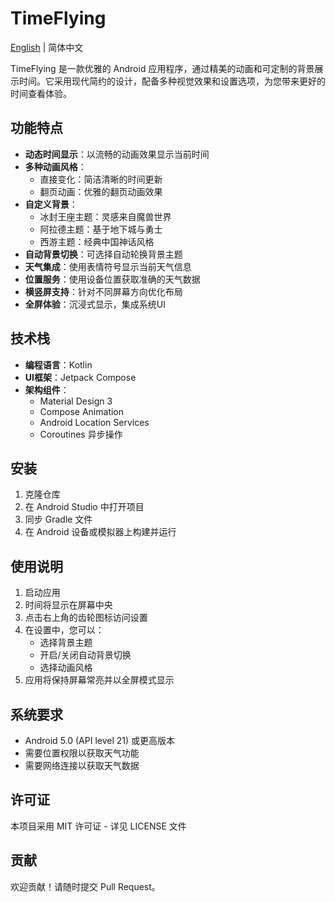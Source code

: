 # TimeFlying

[English](README.md) | 简体中文

TimeFlying 是一款优雅的 Android 应用程序，通过精美的动画和可定制的背景展示时间。它采用现代简约的设计，配备多种视觉效果和设置选项，为您带来更好的时间查看体验。

## 功能特点

- **动态时间显示**：以流畅的动画效果显示当前时间
- **多种动画风格**：
  - 直接变化：简洁清晰的时间更新
  - 翻页动画：优雅的翻页动画效果
- **自定义背景**：
  - 冰封王座主题：灵感来自魔兽世界
  - 阿拉德主题：基于地下城与勇士
  - 西游主题：经典中国神话风格
- **自动背景切换**：可选择自动轮换背景主题
- **天气集成**：使用表情符号显示当前天气信息
- **位置服务**：使用设备位置获取准确的天气数据
- **横竖屏支持**：针对不同屏幕方向优化布局
- **全屏体验**：沉浸式显示，集成系统UI

## 技术栈

- **编程语言**：Kotlin
- **UI框架**：Jetpack Compose
- **架构组件**：
  - Material Design 3
  - Compose Animation
  - Android Location Services
  - Coroutines 异步操作

## 安装

1. 克隆仓库
2. 在 Android Studio 中打开项目
3. 同步 Gradle 文件
4. 在 Android 设备或模拟器上构建并运行

## 使用说明

1. 启动应用
2. 时间将显示在屏幕中央
3. 点击右上角的齿轮图标访问设置
4. 在设置中，您可以：
   - 选择背景主题
   - 开启/关闭自动背景切换
   - 选择动画风格
5. 应用将保持屏幕常亮并以全屏模式显示

## 系统要求

- Android 5.0 (API level 21) 或更高版本
- 需要位置权限以获取天气功能
- 需要网络连接以获取天气数据

## 许可证

本项目采用 MIT 许可证 - 详见 LICENSE 文件

## 贡献

欢迎贡献！请随时提交 Pull Request。